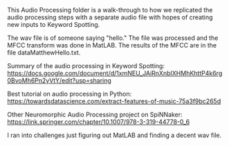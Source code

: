This Audio Processing folder is a walk-through to how we replicated the audio processing steps with a separate audio file with hopes of creating new inputs to Keyword Spotting.

The wav file is of someone saying "hello." The file was processed and the MFCC transform was done in MatLAB. The results of the MFCC are in the file dataMatthewHello.txt.

Summary of the audio processing in Keyword Spotting:
https://docs.google.com/document/d/1xmNEU_JAiRnXnbIXHMhKhttP4k6rg0BvoMh6Pn2yVtY/edit?usp=sharing 

Best tutorial on audio processing in Python:
https://towardsdatascience.com/extract-features-of-music-75a3f9bc265d

Other Neuromorphic Audio Processing project on SpiNNaker:
https://link.springer.com/chapter/10.1007/978-3-319-44778-0_6

I ran into challenges just figuring out MatLAB and finding a decent wav file.

